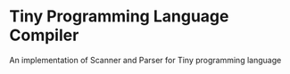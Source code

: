# Tiny Programming Language Compiler
 An implementation of Scanner and Parser for Tiny programming language 
